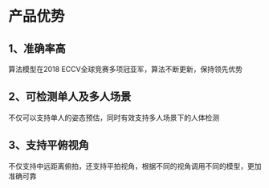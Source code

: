 # 产品优势

## 1、准确率高

算法模型在2018 ECCV全球竞赛多项冠亚军，算法不断更新，保持领先优势

## 2、可检测单人及多人场景

不仅可以支持单人的姿态预估，同时有效支持多人场景下的人体检测

## 3、支持平俯视角

不仅支持中远距离俯拍，还支持平拍视角，根据不同的视角调用不同的模型，更加准确可靠